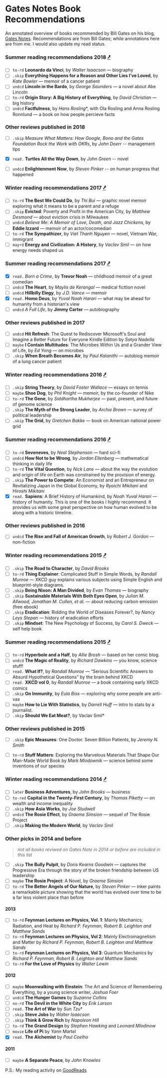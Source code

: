 Gates Notes Book Recommendations
================================

An annotated overview of books recommended by Bill Gates on his blog, [Gates Notes](https://www.gatesnotes.com/Books#All). 
Recommendations are from Bill Gates; while annotations here are from me. I would also update my read status. 


### Summer reading recommendations 2018 [⭷](https://www.gatesnotes.com/About-Bill-Gates/Summer-Books-2018)
- [ ]  `to-rd` **Leonardo da Vinci**, by *Walter Isaacson* — biography
- [ ]  `.skip` **Everything Happens for a Reason and Other Lies I’ve Loved**, by *Kate Bowler* — memoir of a cancer patient 
- [ ]  `undcd` **Lincoln in the Bardo**, by *George Saunders* — a novel about Abe Lincoln
- [ ]  `to-rd` **Origin Story: A Big History of Everything**, by *David Christian* — big history
- [ ]  `undcd` **Factfulness**, by *Hans Rosling**, with Ola Rosling and Anna Rosling Ronnlund — a book on how people percieve facts

### Other reviews published in 2018
- [ ]  `.skip` *Measure What Matters: How Google, Bono and the Gates Foundation Rock the Work with OKRs*, by *John Doerr* -- management tips
- [x]  `read.` **Turtles All the Way Down**, by *John Green* -- novel 
- [ ]  `undcd` **Enlightenment Now**, by *Steven Pinker* -- on human progress that happened


### Winter reading recommendations 2017 [⭷](https://www.gatesnotes.com/About-Bill-Gates/Best-Books-2017)
- [ ]  `to-rd` **The Best We Could Do**, by *Thi Bui* —  graphic novel memoir exploring what it means to be a parent and a refuge
- [ ]  `.skip` **Evicted**: Poverty and Profit in the American City, by *Matthew Desmond* — about eviction crisis in Milwaukee
- [ ]  `undcd` *Believe Me: A Memoir of Love, Death, and Jazz Chickens*, by **Eddie Izzard** — memoir of an actor/cocomedian
- [ ]  `to-rd` **The Sympathizer**, by *Viet Thanh Nguyen* — novel, Vietnam War, immigrant
- [ ]  `mayrd` **Energy and Civilization: A History**, by *Vaclav Smil* — on how energy needs shaped us

### Summer reading recommendations 2017 [⭷](https://www.gatesnotes.com/About-Bill-Gates/Summer-Books-2017)
- [x]  `read.` *Born a Crime*, by **Trevor Noah** — childhood memoir of a great comedian
- [ ]  `undcd` **The Heart**, by *Maylis de Kerangal* — medical ficttion novel 
- [ ]  `undcd` **Hillbilly Elegy**, by *J.D. Vance* — memoir
- [x]  `read.` **Homo Deus**, by *Yuval Noah Harari* — what may be ahead for humanity from a historian's view
- [ ]  `undcd` *A Full Life*, by **Jimmy Carter** — autobiography 

### Other reviews published in 2017
- [ ]  `undcd` **Hit Refresh**: The Quest to Rediscover Microsoft's Soul and Imagine a Better Future for Everyone Kindle Edition
by *Satya Nadella*
- [ ]  `maybe` **I Contain Multitudes**: The Microbes Within Us and a Grander View of Life, by *Ed Yong* — on microbes
- [ ]  `.skip` **When Breath Becomes Air**, by *Paul Kalanithi* — autobiog memoir of a lung cancer patient 

### Winter reading recommendations 2016 [⭷](https://www.gatesnotes.com/About-Bill-Gates/Best-Books-2016)
- [ ]  `.skip` **String Theory**, by *David Foster Wallace* — essays on tennis
- [ ]  `maybe` **Shoe Dog**, by *Phil Knight* — memoir, by the co-founder of Nike 
- [ ]  `to-rd` **The Gene**, by *Siddhartha Mukherjee* — past, present, and future of genome science
- [ ]  `.skip` **The Myth of the Strong Leader**, by *Archie Brown* — survey of political leadership
- [ ]  `.skip` **The Grid**, by *Gretchen Bakke* — book on American national power grid 

### Summer reading recommendations 2016 [⭷](https://www.gatesnotes.com/About-Bill-Gates/Summer-Books-2016)
- [ ]  `to-rd` **Seveneves**, by *Neal Stephenson* — hard sci-fi
- [ ]  `undcd` **How Not to be Wrong**, by *Jordan Ellenberg* — mathematical thinking in daily life
- [ ]  `to-rd` **The Vital Question**, by *Nick Lane* — about the way the evolution and origin of life on Earth was constrained by the provision of energy.
- [ ]  `.skip` **The Power to Compete**: An Economist and an Entrepreneur on Revitalizing Japan in the Global Economy, by *Ryoichi Mikitani* and *Hiroshi Mikitani*
- [x]  `read.` **Sapiens**: A Brief History of Humankind, by *Noah Yuval Harari* — history of humanity. This is one of the books I highly recommend. It provides us with some great perspective on how human evolved to be along with a historic timeline.  

### Other reviews published in 2016 
- [ ]  `undcd` **The Rise and Fall of American Growth**, by *Robert J. Gordon* — non-fiction

### Winter reading recommendations 2015 [⭷](https://www.gatesnotes.com/About-Bill-Gates/Best-Books-2015)
- [ ]  `.skip` **The Road to Character**, by *David Brooks*
- [ ]  `to-rd` **Thing Explainer**: Complicated Stuff in Simple Words, by *Randall Munroe* — XKCD guy explains various subjects using Simple English and blueprint-style diagrams.
- [ ]  `.skip` **Being Nixon: A Man Divided**, by *Evan Thomas* — biography
- [ ]  `.skip` **Sustainable Materials With Both Eyes Open**, by *Julian M. Allwood, Jonathan M. Cullen, et al.* — about reducing carbon emission (free ebook)
- [ ]  `.skip` **Eradication**: Ridding the World of Diseases Forever?, by *Nancy Leys Stepan* — history of eradication efforts
- [ ]  `.skip` **Mindset**: The New Psychology of Success, by *Carol S. Dweck* — self help book

### Summer reading recommendations 2015 [⭷](https://www.gatesnotes.com/About-Bill-Gates/Summer-Books-2015)
- [ ]  `to-rd` **Hyperbole and a Half**, by *Allie Brosh* — based on her comic blog.  
- [ ]  `undcd` **The Magic of Reality**, by *Richard Dawkins* —  you know, science stuff!
- [ ]  `read.` **What If?**, by *Randall Munroe* —  “Serious Scientific Answers to Absurd Hypothetical Questions” by the brain behind XKCD
- [ ]  `read.` **XKCD vol 0**, by *Randall Munroe* — a book containing early XKCD comics 
- [ ]  `.skip` **On Immunity**, by *Eula Biss* — exploring why some people are anti-vax 
- [ ]  `maybe` **How to Lie With Statistics**, by *Darrell Huff* — intro to stats by a journalist. 
- [ ]  `.skip` **Should We Eat Meat?**, by Vaclav Smil* 

### Other reviews published in 2015
- [ ]  `.skip` **Epic Measures**: One Doctor. Seven Billion Patients, by *Jeremy N. Smith*  
- [ ]  `to-rd` **Stuff Matters**: Exploring the Marvelous Materials That Shape Our Man-Made World
Book by *Mark Miodownik* — science behind some inventions of our species


### Winter reading recommendations 2014 [⭷](https://www.gatesnotes.com/About-Bill-Gates/Best-Books-2014)

- [ ]  `later` **Business Adventures**, by *John Brooks* — business
- [ ]  `to-red` **Capital in the Twenty-First Century**, by *Thomas Piketty* — on wealth and income inequality 
- [ ]  `.skip` **How Asia Works**, by *Joe Studwell*
- [ ]  `undcd` **The Rosie Effect**, by *Graeme Simsion* — sequel of The Rosie Project
- [ ]  `.skip` **Making the Modern World**, by *Vaclav Smil*

### Other picks in 2014 and before 
> *not all books reviwed on Gates Note in 2014 or before are included in this list*

- [ ]  `.skip` **The Bully Pulpit**, by *Doris Kearns Goodwin* —  captures the Progressive Era through the story of the broken friendship between US leadership
- [ ]  `maybe` **The Rosie Project**: A Novel, by *Graeme Simsion*
- [ ]  `to-rd` **The Better Angels of Our Nature**, by *Steven Pinker* — inker paints a remarkable picture showing that the world has evolved over time to be a far less violent place than before
#### 2013
- [ ]  `to-rd` **Feynman Lectures on Physics, Vol. 1**: Mainly Mechanics, Radiation, and Heat by *Richard P. Feynman, Robert B. Leighton and Matthew Sands*
- [ ]  `to-rd` **Feynman Lectures on Physics, Vol 2**: Mainly Electromagnetism and Matter by *Richard P. Feynman, Robert B. Leighton and Matthew Sands*
- [ ]  `to-rd` **Feynman Lectures on Physics, Vol 3**: Quantum Mechanics by *Richard P. Feynman, Robert B. Leighton and Matthew Sands*
- [ ]  `to-rd` **For the Love of Physics** by *Walter Lewin* 
#### 2012
- [ ]  `maybe` **Moonwalking with Einstein**: The Art and Science of Remembering Everything, by a young science writer, *Joshua Foer* 
- [ ]  `undcd` **The Hunger Games** by *Suzanne Collins*
- [ ]  `no-rd` **The Devil in the White City** by *Erik Larson*
- [ ]  `read.` **The Art of War** by *Sun Tzu**
- [ ]  `.skip` **Steve Jobs** by *Walter Isaacson*
- [ ]  `.skip` **Think & Grow Rich** by *Napoleon Hill*
- [ ]  `to-rd` **The Grand Design** by *Stephen Hawking* and *Leonard Mlodinow*
- [ ]  `movie` **Life of Pi** by *Yann Martel*
- [x]  `read.` **The Alchemist** by *Paul Coelho*
#### 2011
- [ ]  `maybe` **A Separate Peace**, by *John Knowles* 

P.S.: My reading activity on [GoodReads](http://goodreads.com/nafsadh)
